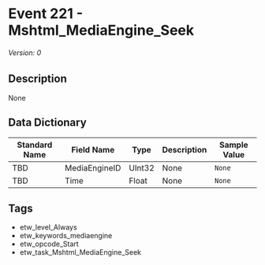 # Event 221 - Mshtml_MediaEngine_Seek
###### Version: 0

## Description
None

## Data Dictionary
|Standard Name|Field Name|Type|Description|Sample Value|
|---|---|---|---|---|
|TBD|MediaEngineID|UInt32|None|`None`|
|TBD|Time|Float|None|`None`|

## Tags
* etw_level_Always
* etw_keywords_mediaengine
* etw_opcode_Start
* etw_task_Mshtml_MediaEngine_Seek